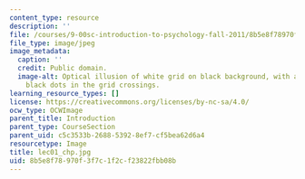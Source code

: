```yaml
---
content_type: resource
description: ''
file: /courses/9-00sc-introduction-to-psychology-fall-2011/8b5e8f78970f3f7c1f2cf23822fbb08b_lec01_chp.jpg
file_type: image/jpeg
image_metadata:
  caption: ''
  credit: Public domain.
  image-alt: Optical illusion of white grid on black background, with apparent flashing
    black dots in the grid crossings.
learning_resource_types: []
license: https://creativecommons.org/licenses/by-nc-sa/4.0/
ocw_type: OCWImage
parent_title: Introduction
parent_type: CourseSection
parent_uid: c5c3533b-2688-5392-8ef7-cf5bea62d6a4
resourcetype: Image
title: lec01_chp.jpg
uid: 8b5e8f78-970f-3f7c-1f2c-f23822fbb08b
---
```

